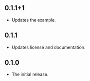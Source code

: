 ## 0.1.1+1

* Updates the example.

## 0.1.1

* Updates license and documentation.

## 0.1.0

* The initial release.
